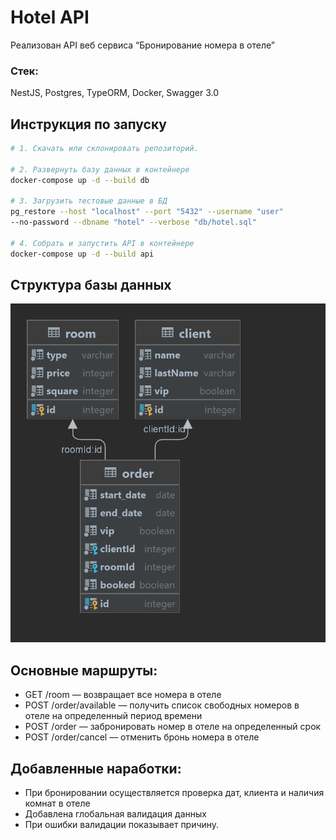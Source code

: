 # Hotel API

Реализован API веб сервиса “Бронирование номера в отеле”

### Стек:

NestJS, Postgres, TypeORM, Docker, Swagger 3.0

## Инструкция по запуску

```bash
# 1. Скачать или склонировать репозиторий.

# 2. Развернуть базу данных в контейнере 
docker-compose up -d --build db

# 3. Загрузить тестовые данные в БД
pg_restore --host "localhost" --port "5432" --username "user" 
--no-password --dbname "hotel" --verbose "db/hotel.sql"

# 4. Собрать и запустить API в контейнере
docker-compose up -d --build api
```

## Структура базы данных

![](order.png)

## Основные маршруты:

- GET /room — возвращает все номера в отеле
- POST /order/available — получить список свободных номеров
  в отеле на определенный период времени
- POST /order — забронировать номер в отеле на определенный срок
- POST /order/cancel — отменить бронь номера в отеле

## Добавленные наработки:

- При бронировании осуществляется проверка дат, клиента и наличия комнат в отеле
- Добавлена глобальная валидация данных
- При ошибки валидации показывает причину.


